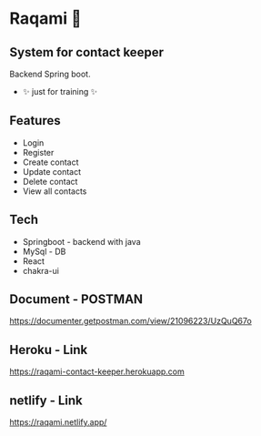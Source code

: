 # Raqami 📱
## System for contact keeper

Backend Spring boot.
- ✨ just for training ✨

## Features

- Login
- Register
- Create contact
- Update contact
- Delete contact
- View all contacts


## Tech

- Springboot - backend with java
- MySql - DB
- React
- chakra-ui

## Document - POSTMAN
https://documenter.getpostman.com/view/21096223/UzQuQ67o

## Heroku - Link
https://raqami-contact-keeper.herokuapp.com

## netlify - Link
https://raqami.netlify.app/
